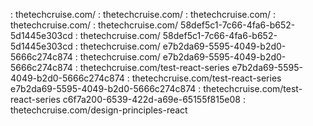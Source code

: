  : thetechcruise.com/
 : thetechcruise.com/
 : thetechcruise.com/
 : thetechcruise.com/
 : thetechcruise.com/
58def5c1-7c66-4fa6-b652-5d1445e303cd : thetechcruise.com/
58def5c1-7c66-4fa6-b652-5d1445e303cd : thetechcruise.com/
e7b2da69-5595-4049-b2d0-5666c274c874 : thetechcruise.com/
e7b2da69-5595-4049-b2d0-5666c274c874 : thetechcruise.com/test-react-series
e7b2da69-5595-4049-b2d0-5666c274c874 : thetechcruise.com/test-react-series
e7b2da69-5595-4049-b2d0-5666c274c874 : thetechcruise.com/test-react-series
c6f7a200-6539-422d-a69e-65155f815e08 : thetechcruise.com/design-principles-react
